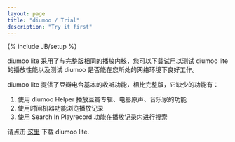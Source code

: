 ```yaml
---
layout: page
title: "diumoo / Trial"
description: "Try it first"
---
```

{% include JB/setup %}

diumoo lite 采用了与完整版相同的播放内核，您可以下载试用以测试 diumoo lite 
的播放性能以及测试 diumoo 是否能在您所处的网络环境下良好工作。

diumoo lite 提供了豆瓣电台基本的收听功能，相比完整版，它缺少的功能有：

1. 使用 diumoo Helper 播放豆瓣专辑、电影原声、音乐家的功能
2. 使用时间机器功能浏览播放记录
3. 使用 Search In Playrecord 功能在播放记录内进行搜索

请点击 [这里](http://diumoo.xiuxiu.de/static/app/diumoo_lite.zip) 下载 diumoo lite.
